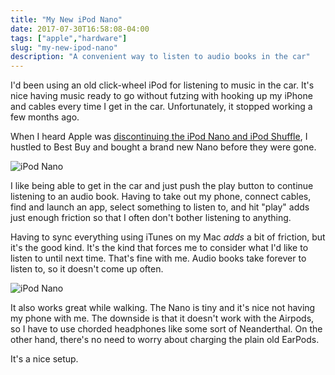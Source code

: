 ```yaml
---
title: "My New iPod Nano"
date: 2017-07-30T16:58:08-04:00
tags: ["apple","hardware"]
slug: "my-new-ipod-nano"
description: "A convenient way to listen to audio books in the car"
---
```


I'd been using an old click-wheel iPod for listening to music in the car. It's nice having music ready to go without futzing with hooking up my iPhone and cables every time I get in the car. Unfortunately, it stopped working a few months ago.

When I heard Apple was [discontinuing the iPod Nano and iPod Shuffle](https://techcrunch.com/2017/07/27/apple-discontinues-ipod-nano-and-shuffle-and-doubles-ipod-touch-capacities-to-32gb-and-128gb/), I hustled to Best Buy and bought a brand new Nano before they were gone.

![iPod Nano](/img/2017/nano-boxed.jpg)

I like being able to get in the car and just push the play button to continue listening to an audio book. Having to take out my phone, connect cables, find and launch an app, select something to listen to, and hit "play" adds just enough friction so that I often don't bother listening to anything.

Having to sync everything using iTunes on my Mac _adds_ a bit of friction, but it's the good kind. It's the kind that forces me to consider what I'd like to listen to until next time. That's fine with me. Audio books take forever to listen to, so it doesn't come up often.

![iPod Nano](/img/2017/nano-held.jpg)

It also works great while walking. The Nano is tiny and it's nice not having my phone with me. The downside is that it doesn't work with the Airpods, so I have to use chorded headphones like some sort of Neanderthal. On the other hand, there's no need to worry about charging the plain old EarPods. 

It's a nice setup. 



